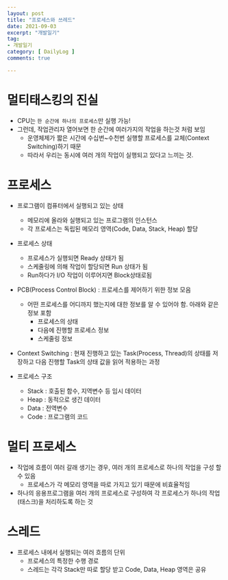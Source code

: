 ```yaml
---
layout: post
title: "프로세스와 쓰레드"
date: 2021-09-03
excerpt: "개발일기"
tag:
- 개발일기
category: [ DailyLog ]
comments: true

---
```


# 멀티태스킹의 진실
- CPU는 `한 순간에 하나의 프로세스`만 실행 가능!
- 그런데, 작업관리자 열어보면 한 순간에 여러가지의 작업을 하는것 처럼 보임
    - 운영체제가 짧은 시간에 수십번~수천번 실행할 프로세스를 교체(Context Switching)하기 때문
    - 따라서 우리는 동시에 여러 개의 작업이 실행되고 있다고 느끼는 것.

# 프로세스

- 프로그램이 컴퓨터에서 실행되고 있는 상태
    - 메모리에 올라와 실행되고 있는 프로그램의 인스턴스
    - 각 프로세스는 독립된 메모리 영역(Code, Data, Stack, Heap) 할당
- 프로세스 상태
    - 프로세스가 실행되면 Ready 상태가 됨
    - 스케줄링에 의해 작업이 할당되면 Run 상태가 됨
    - Run하다가 I/O 작업이 이루어지면 Block상태로됨

- PCB(Process Control Block) : 프로세스를 제어하기 위한 정보 모음
    - 어떤 프로세스를 어디까지 했는지에 대한 정보를 알 수 있어야 함. 아래와 같은 정보 포함
        - 프로세스의 상태
        - 다음에 진행할 프로세스 정보
        - 스케줄링 정보

- Context Switching : 현재 진행하고 있는 Task(Process, Thread)의 상태를 저장하고 다음 진행할 Task의 상태 값을 읽어 적용하는 과정

- 프로세스 구조
    - Stack : 호출된 함수, 지역변수 등 임시 데이터
    - Heap : 동적으로 생긴 데이터
    - Data : 전역변수
    - Code : 프로그램의 코드



# 멀티 프로세스

- 작업에 흐름이 여러 갈래 생기는 경우, 여러 개의 프로세스로 하나의 작업을 구성 할 수 있음
    - 프로세스가 각 메모리 영역을 따로 가지고 있기 때문에 비효율적임
- 하나의 응용프로그램을 여러 개의 프로세스로 구성하여 각 프로세스가 하나의 작업(태스크)을 처리하도록 하는 것

# 스레드
- 프로세스 내에서 실행되는 여러 흐름의 단위
    - 프로세스의 특정한 수행 경로
    - 스레드는 각각 Stack만 따로 할당 받고 Code, Data, Heap 영역은 공유

